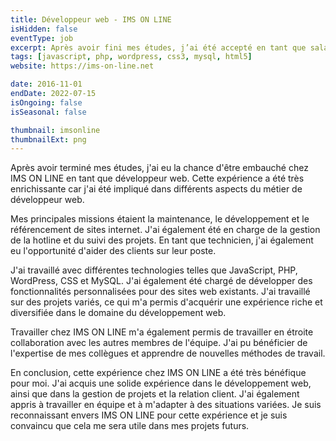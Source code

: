 ```yaml
---
title: Développeur web - IMS ON LINE
isHidden: false
eventType: job
excerpt: Après avoir fini mes études, j’ai été accepté en tant que salarié chez IMS ON LINE. Mes missions étaient la maintenance, le développement, le référencement de site internet, mais aussi la gestion de la hotline et le suivi des projets. J’ai aussi pu aider des clients en tant que technicien sur leur poste.
tags: [javascript, php, wordpress, css3, mysql, html5]
website: https://ims-on-line.net

date: 2016-11-01
endDate: 2022-07-15
isOngoing: false
isSeasonal: false

thumbnail: imsonline
thumbnailExt: png
---
```


Après avoir terminé mes études, j'ai eu la chance d'être embauché chez IMS ON LINE en tant que développeur web. Cette expérience a été très enrichissante car j'ai été impliqué dans différents aspects du métier de développeur web.

Mes principales missions étaient la maintenance, le développement et le référencement de sites internet. J'ai également été en charge de la gestion de la hotline et du suivi des projets. En tant que technicien, j'ai également eu l'opportunité d'aider des clients sur leur poste.

J'ai travaillé avec différentes technologies telles que JavaScript, PHP, WordPress, CSS et MySQL. J'ai également été chargé de développer des fonctionnalités personnalisées pour des sites web existants. J'ai travaillé sur des projets variés, ce qui m'a permis d'acquérir une expérience riche et diversifiée dans le domaine du développement web.

Travailler chez IMS ON LINE m'a également permis de travailler en étroite collaboration avec les autres membres de l'équipe. J'ai pu bénéficier de l'expertise de mes collègues et apprendre de nouvelles méthodes de travail.

En conclusion, cette expérience chez IMS ON LINE a été très bénéfique pour moi. J'ai acquis une solide expérience dans le développement web, ainsi que dans la gestion de projets et la relation client. J'ai également appris à travailler en équipe et à m'adapter à des situations variées. Je suis reconnaissant envers IMS ON LINE pour cette expérience et je suis convaincu que cela me sera utile dans mes projets futurs.
